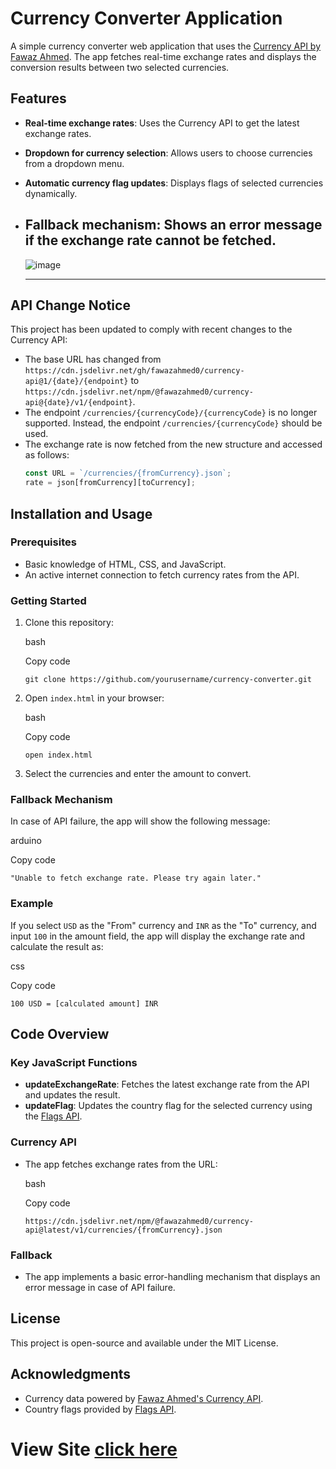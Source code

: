 # Currency Converter Application

A simple currency converter web application that uses the [Currency API by Fawaz Ahmed](https://github.com/fawazahmed0/currency-api). The app fetches real-time exchange rates and displays the conversion results between two selected currencies.

## Features

- **Real-time exchange rates**: Uses the Currency API to get the latest exchange rates.
- **Dropdown for currency selection**: Allows users to choose currencies from a dropdown menu.
- **Automatic currency flag updates**: Displays flags of selected currencies dynamically.
- **Fallback mechanism**: Shows an error message if the exchange rate cannot be fetched.
  ---
  ![image](https://github.com/user-attachments/assets/196dec6f-5bf6-43cc-b990-3287b87d83a1)

  ---

## API Change Notice

This project has been updated to comply with recent changes to the Currency API:
- The base URL has changed from `https://cdn.jsdelivr.net/gh/fawazahmed0/currency-api@1/{date}/{endpoint}` to `https://cdn.jsdelivr.net/npm/@fawazahmed0/currency-api@{date}/v1/{endpoint}`.
- The endpoint `/currencies/{currencyCode}/{currencyCode}` is no longer supported. Instead, the endpoint `/currencies/{currencyCode}` should be used.
- The exchange rate is now fetched from the new structure and accessed as follows:
  ```javascript
  const URL = `/currencies/{fromCurrency}.json`;
  rate = json[fromCurrency][toCurrency];

Installation and Usage
----------------------

### Prerequisites

-   Basic knowledge of HTML, CSS, and JavaScript.
-   An active internet connection to fetch currency rates from the API.

### Getting Started

1.  Clone this repository:

    bash

    Copy code

    `git clone https://github.com/yourusername/currency-converter.git`

2.  Open `index.html` in your browser:

    bash

    Copy code

    `open index.html`

3.  Select the currencies and enter the amount to convert.

### Fallback Mechanism

In case of API failure, the app will show the following message:

arduino

Copy code

`"Unable to fetch exchange rate. Please try again later."`

### Example

If you select `USD` as the "From" currency and `INR` as the "To" currency, and input `100` in the amount field, the app will display the exchange rate and calculate the result as:

css

Copy code

`100 USD = [calculated amount] INR`

Code Overview
-------------

### Key JavaScript Functions

-   **updateExchangeRate**: Fetches the latest exchange rate from the API and updates the result.
-   **updateFlag**: Updates the country flag for the selected currency using the [Flags API](https://flagsapi.com/).

### Currency API

-   The app fetches exchange rates from the URL:

    bash

    Copy code

    `https://cdn.jsdelivr.net/npm/@fawazahmed0/currency-api@latest/v1/currencies/{fromCurrency}.json`

### Fallback

-   The app implements a basic error-handling mechanism that displays an error message in case of API failure.

License
-------

This project is open-source and available under the MIT License.

Acknowledgments
---------------

-   Currency data powered by [Fawaz Ahmed's Currency API](https://github.com/fawazahmed0/currency-api).
-   Country flags provided by [Flags API](https://flagsapi.com/).
# View Site [click here](https://oviyan007.github.io/CurrencyConveter/)
